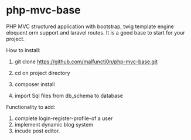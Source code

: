 # php-mvc-base
PHP MVC structured application with bootstrap, twig template engine eloquent orm support and laravel routes. It is a good base to start for your project.

How to install:

1) git clone https://github.com/malfuncti0n/php-mvc-base.git

2) cd on project directory

3) composer install

4) import Sql files from db_schema to database



Functionality to add:

1) complete login-register-profile-of a user
2) implement dynamic blog system
3) incude post editor.